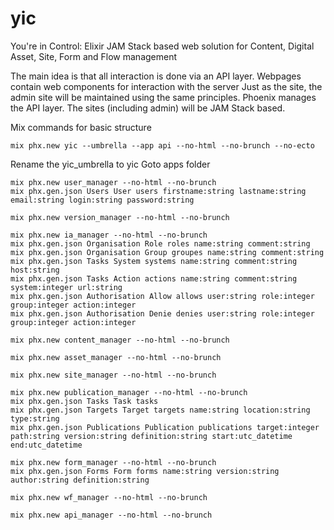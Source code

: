 # yic
You're in Control: Elixir JAM Stack based web solution for 
Content, Digital Asset, Site, Form and Flow management

The main idea is that all interaction is done via an API layer.
Webpages contain web components for interaction with the server
Just as the site, the admin site will be maintained using the same principles.
Phoenix manages the API layer. The sites (including admin) will be JAM Stack based.

Mix commands for basic structure

```
mix phx.new yic --umbrella --app api --no-html --no-brunch --no-ecto
```

Rename the yic_umbrella to yic
Goto apps folder

```
mix phx.new user_manager --no-html --no-brunch
mix phx.gen.json Users User users firstname:string lastname:string email:string login:string password:string

mix phx.new version_manager --no-html --no-brunch

mix phx.new ia_manager --no-html --no-brunch
mix phx.gen.json Organisation Role roles name:string comment:string
mix phx.gen.json Organisation Group groupes name:string comment:string
mix phx.gen.json Tasks System systems name:string comment:string host:string
mix phx.gen.json Tasks Action actions name:string comment:string system:integer url:string
mix phx.gen.json Authorisation Allow allows user:string role:integer group:integer action:integer
mix phx.gen.json Authorisation Denie denies user:string role:integer group:integer action:integer

mix phx.new content_manager --no-html --no-brunch

mix phx.new asset_manager --no-html --no-brunch

mix phx.new site_manager --no-html --no-brunch

mix phx.new publication_manager --no-html --no-brunch
mix phx.gen.json Tasks Task tasks 
mix phx.gen.json Targets Target targets name:string location:string type:string
mix phx.gen.json Publications Publication publications target:integer path:string version:string definition:string start:utc_datetime end:utc_datetime

mix phx.new form_manager --no-html --no-brunch
mix phx.gen.json Forms Form forms name:string version:string author:string definition:string

mix phx.new wf_manager --no-html --no-brunch

mix phx.new api_manager --no-html --no-brunch
```